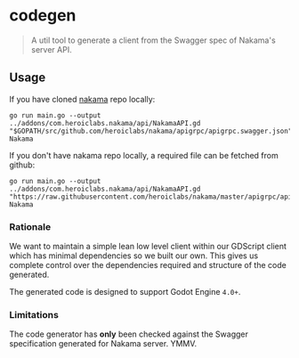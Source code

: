 codegen
=======

> A util tool to generate a client from the Swagger spec of Nakama's server API.

## Usage

If you have cloned [nakama](https://github.com/heroiclabs/nakama) repo locally:

```shell
go run main.go --output ../addons/com.heroiclabs.nakama/api/NakamaAPI.gd "$GOPATH/src/github.com/heroiclabs/nakama/apigrpc/apigrpc.swagger.json" Nakama
```

If you don't have nakama repo locally, a required file can be fetched from github:

```shell
go run main.go --output ../addons/com.heroiclabs.nakama/api/NakamaAPI.gd "https://raw.githubusercontent.com/heroiclabs/nakama/master/apigrpc/apigrpc.swagger.json" Nakama
```

### Rationale

We want to maintain a simple lean low level client within our GDScript client which has minimal dependencies so we built our own. This gives us complete control over the dependencies required and structure of the code generated.

The generated code is designed to support Godot Engine `4.0+`.

### Limitations

The code generator has __only__ been checked against the Swagger specification generated for Nakama server. YMMV.

